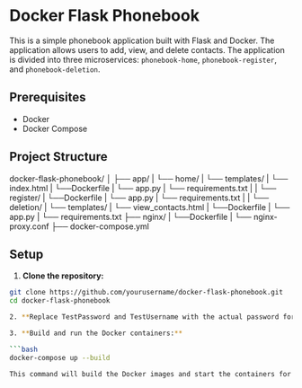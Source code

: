 # Docker Flask Phonebook

This is a simple phonebook application built with Flask and Docker. The application allows users to add, view, and delete contacts. The application is divided into three microservices: `phonebook-home`, `phonebook-register`, and `phonebook-deletion`.

## Prerequisites

- Docker
- Docker Compose

## Project Structure

docker-flask-phonebook/
            │
            ├── app/
            |    └── home/
            |         		└── templates/
            |               			└── index.html
            |         		└──Dockerfile
            |         		└── app.py
            |         		└── requirements.txt
            |
            |    └── register/
            |        		└──Dockerfile
            |        		└── app.py
            |        		└── requirements.txt
            |
            |    └── deletion/
            |        		└── templates/
            |               			└── view_contacts.html
            |        		└──Dockerfile
            |        		└── app.py
            |        		└── requirements.txt
           ├── nginx/
            |        	└──Dockerfile
            |        	└── nginx-proxy.conf
           ├── docker-compose.yml

## Setup

1. **Clone the repository:**

```bash
git clone https://github.com/yourusername/docker-flask-phonebook.git
cd docker-flask-phonebook

2. **Replace TestPassword and TestUsername with the actual password for the MySQL user in Docker Compose file.**

3. **Build and run the Docker containers:**

```bash
docker-compose up --build

This command will build the Docker images and start the containers for the application and Nginx.
```
